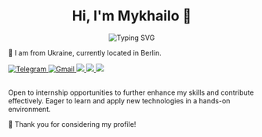 <h1 align="center">Hi, I'm Mykhailo 👋 </h1>
<div align=center>
  <img src="https://readme-typing-svg.herokuapp.com?font=Fira+Code&pause=1000&color=F7C519&center=true&random=false&width=435&lines=Frontend+Developer" alt="Typing SVG" />
</div>

📍 I am from Ukraine, currently located in Berlin.

<div align="left">
  <a href="https://t.me/mikhailyatsenko" target="_blank">
    <img alt="Telegram" src="https://img.shields.io/badge/Telegram-2CA5E0?style=for-the-badge&logo=telegram&logoColor=white" />
  </a>
  <a href="mailto:yatsenkomike@gmail.com">
    <img alt="Gmail" src="https://img.shields.io/badge/Gmail-D14836?style=for-the-badge&logo=gmail&logoColor=white" />
  </a>
  <a href="https://www.linkedin.com/in/mikhailyatsenko/" target="_blank">
    <img src="https://img.shields.io/badge/linkedin-%230077B5.svg?&style=for-the-badge&logo=linkedin&logoColor=white" />
  </a>
  <a href="https://discord.com/users/mikhailyatsenko" target="_blank">
  <img src="https://img.shields.io/badge/Discord-5865F2?style=for-the-badge&logo=Discord&logoColor=white&color=%09%238A7F8E" />
  </a>
   <a href="https://www.github.com/mikhailyatsenko" target="_blank">
   <img src="https://img.shields.io/badge/GitHub-181717?style=for-the-badge&logo=GitHub&logoColor=white&color=%236F0035" />
   </a>
  <br />
</div>
<br>

Open to internship opportunities to further enhance my skills and contribute effectively.
Eager to learn and apply new technologies in a hands-on environment.

🙏 Thank you for considering my profile!

<br>
